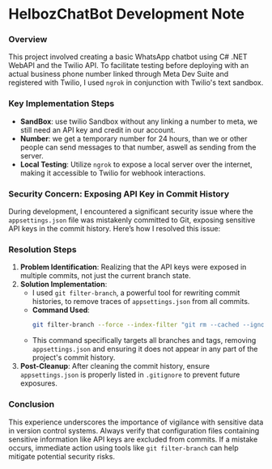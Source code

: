 # HelbozChatBot Development Note

### Overview
This project involved creating a basic WhatsApp chatbot using C# .NET WebAPI and the Twilio API. To facilitate testing before deploying with an actual business phone number linked through Meta Dev Suite and registered with Twilio, I used `ngrok` in conjunction with Twilio's text sandbox.

### Key Implementation Steps
- **SandBox**: use twilio Sandbox without any linking a number to meta, we still need an API key and credit in our account.
- **Number**: we get a temporary number for 24 hours, than we or other people can send messages to that number, aswell as sending from the server.
- **Local Testing**: Utilize `ngrok` to expose a local server over the internet, making it accessible to Twilio for webhook interactions.






### Security Concern: Exposing API Key in Commit History
During development, I encountered a significant security issue where the `appsettings.json` file was mistakenly committed to Git, exposing sensitive API keys in the commit history. Here’s how I resolved this issue:

### Resolution Steps
1. **Problem Identification**: Realizing that the API keys were exposed in multiple commits, not just the current branch state.
2. **Solution Implementation**:
   - I used `git filter-branch`, a powerful tool for rewriting commit histories, to remove traces of `appsettings.json` from all commits.
   - **Command Used**:
     ```bash
     git filter-branch --force --index-filter "git rm --cached --ignore-unmatch appsettings.json" --prune-empty --tag-name-filter cat -- --all
     ```
   - This command specifically targets all branches and tags, removing `appsettings.json` and ensuring it does not appear in any part of the project's commit history.
3. **Post-Cleanup**: After cleaning the commit history, ensure `appsettings.json` is properly listed in `.gitignore` to prevent future exposures.

### Conclusion
This experience underscores the importance of vigilance with sensitive data in version control systems. Always verify that configuration files containing sensitive information like API keys are excluded from commits. If a mistake occurs, immediate action using tools like `git filter-branch` can help mitigate potential security risks.
